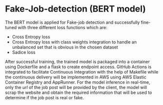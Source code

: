 # Fake-Job-detection (BERT model)
The BERT model is applied for Fake-job detection and successfully fine-tuned with three different loss functions which are:
* Cross Entropy loss
* Cross Entropy loss with class weights integration to handle an unbalanced set that is obvious in the chosen dataset
* Sadice loss

  
After successful training, the trained model is packaged into a container using Dockerfile and a flask to create endpoint access. GitHub Actions is integrated to facilitate Continuous Integration with the help of Makefile while the continuous delivery will be implemented in AWS using AWS Elastic Container Registry and AppRunner. For the model inference in real-time, only the *url* of the job post will be provided by the client, the model will scrap the website and obtain the required information that will be used to determine if the job post is real or fake.
